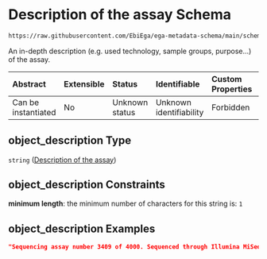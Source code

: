 # Description of the assay Schema

```txt
https://raw.githubusercontent.com/EbiEga/ega-metadata-schema/main/schemas/EGA.assay.json#/properties/object_description
```

An in-depth description (e.g. used technology, sample groups, purpose...) of the assay.

| Abstract            | Extensible | Status         | Identifiable            | Custom Properties | Additional Properties | Access Restrictions | Defined In                                                                 |
| :------------------ | :--------- | :------------- | :---------------------- | :---------------- | :-------------------- | :------------------ | :------------------------------------------------------------------------- |
| Can be instantiated | No         | Unknown status | Unknown identifiability | Forbidden         | Allowed               | none                | [EGA.assay.json\*](../../../schemas/EGA.assay.json "open original schema") |

## object\_description Type

`string` ([Description of the assay](ega-11-properties-description-of-the-assay.md))

## object\_description Constraints

**minimum length**: the minimum number of characters for this string is: `1`

## object\_description Examples

```json
"Sequencing assay number 3409 of 4000. Sequenced through Illumina MiSeq to find SNPs of colorectal cancer samples..."
```
